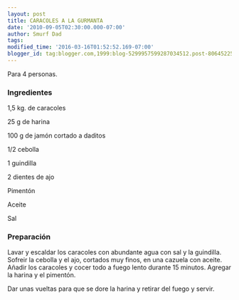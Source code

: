 ```yaml
---
layout: post
title: CARACOLES A LA GURMANTA
date: '2010-09-05T02:30:00.000-07:00'
author: Smurf Dad
tags: 
modified_time: '2016-03-16T01:52:52.169-07:00'
blogger_id: tag:blogger.com,1999:blog-5299957599287034512.post-8064522571335045966
---
```


Para 4 personas.

<h3>Ingredientes</h3>

1,5 kg. de caracoles

25 g de harina

100 g de jamón cortado a daditos

1/2 cebolla

1 guindilla

2 dientes de ajo

Pimentón

Aceite

Sal

<h3>Preparación</h3>

Lavar y escaldar los caracoles con abundante agua con sal y la guindilla. Sofreir la cebolla y el ajo, cortados muy finos, en una cazuela con aceite. Añadir los caracoles y cocer todo a fuego lento durante 15 minutos. Agregar la harina y el pimentón.

Dar unas vueltas para que se dore la harina y retirar del fuego y servir.

